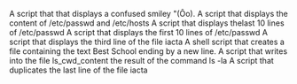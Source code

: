 A script that that displays a confused smiley "(Ôo).
A script that displays the content of /etc/passwd and /etc/hosts
A script that displays thelast 10 lines of /etc/passwd
A script that displays the first 10 lines of /etc/passwd
A script that displays the third line of the file iacta
A shell script that creates a file containing the text Best School ending by a new line.
A script that writes into the file ls_cwd_content the result of the command ls -la
A script that duplicates the last line of the file iacta
